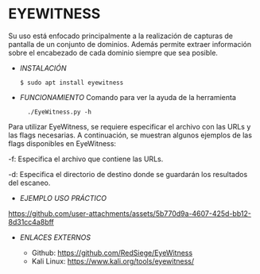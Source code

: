 # **EYEWITNESS**

Su uso está enfocado principalmente a la realización de capturas de pantalla de un conjunto de dominios. Además permite extraer información sobre el encabezado de cada dominio siempre que sea posible.

- *INSTALACIÓN*

      $ sudo apt install eyewitness


- *FUNCIONAMIENTO*
Comando para ver la ayuda de la herramienta

        ./EyeWitness.py -h

Para utilizar EyeWitness, se requiere especificar el archivo con las URLs y las flags necesarias.
A continuación, se muestran algunos ejemplos de las flags disponibles en EyeWitness:

-f: Especifica el archivo que contiene las URLs.

-d: Especifica el directorio de destino donde se guardarán los resultados del escaneo.

- *EJEMPLO USO PRÁCTICO*



https://github.com/user-attachments/assets/5b770d9a-4607-425d-bb12-8d31cc4a8bff



- *ENLACES EXTERNOS*

  - Github: https://github.com/RedSiege/EyeWitness
  - Kali Linux: https://www.kali.org/tools/eyewitness/
